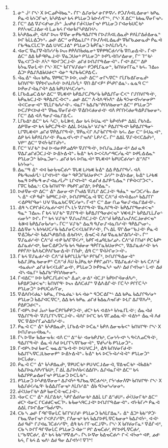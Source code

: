 <ol>
  <li>
    <ol>
      <li>ᓃᓐ ᒎᑦ  ᒋᓴᔅ X ᐅᑕᓄᑮᐋᑲᓇᓐ᙮ ᒌᒥᔅ ᐃᔑᓂᑳᓱ ᓃᒋᑭᐌᓯ᙮  ᑭᑑᔑᐲᐊᒪᐎᓂᓂᒻ ᑲᑭᓇ ᑮᓇᐙ ᑳᔭᑐᒥᓀᒃ, ᑳᓵᑭᐃᓀᒃ ᑲᔦ ᑭᔐᒪᓂᑑ ᑳᐅᔫᓯᒥᓐᒡ, ᒋᓴᔅ X ᐃᑕᔥ ᑳᑲᓇᐌᓂᒥᓀᒃ᙮</li>
      <li>ᒦᑕᔥ ᐃᐃ ᐁᔑᐸᑯᓭᓂᒧᔮᓐ ᒨᔕᑭᑯ ᒋᑰᐹᑌᓂᒥᓀᒃ ᑭᔐᒪᓂᑑ ᒋᐊᓂᑳᑌᑖᑾᒃ ᑭᐱᓵᓀᑕᒧᐎᓂᐙ ᒫᓄ ᑲᔦ ᒋᐊᓂᑳᒋᓵᑭᐃᑎᔦᒃ᙮</li>
      <li>ᑳᓵᑭᐃᓇᑰᒃ, ᐋᐱᒋ ᐅᔕ ᐌᐌᓂ ᓂᑮᑲᑴᐃᔑᒋᑫ ᒋᐅᔑᐲᐊᒪᐎᓇᑰᒃ ᑭᐱᒫᒋᐃᑰᐎᓂᓈᓐ ᐅᒋ ᑳᒫᒪᐎᑑᔭᕽ᙮ ᓅᑯᒻ ᐃᑕᔥ ᓂᑮᐃᓇᒪᒋᐞ ᒋᐅᔑᐲᐊᒪᐎᓇᑰᒃ ᐁᑳᒋᑲᓅᓂᓇᑰᒃ ᑮᓇᐙ ᒋᑲᑴᓈᑕᒫᑕᒣᒃ ᐃᐃ ᑌᐺᑕᒧᐎᓐ ᑭᔐᒪᓂᑑ ᑳᑮᒦᓈᒡ ᐅᐱᒫᑎᓰᒪᐞ᙮</li>
      <li>ᐊᓂᑕ ᐁᓇᒥᐁᐙᑎᓯᓯᒀ ᐅᔕ ᑭᑮᐲᑎᑳᑯᓈᓂᒃ ᐁᑮᑭᑫᑖᑯᓯᓯᒀ ᐁᑎᓄᐎᐙᒡ᙮ ᒦᐗᒃ ᐃᑕᔥ ᐃᐃ ᑳᑮᑴᑭᓇᒧᐙᒡ ᐁᓈᑐᑌᓂᒃ ᑭᔐᒪᓂᑑᓐ ᐅᑭᔐᐙᑎᓯᐎᓂᓂ, ᒦᔥ ᒣᔥᑾᒡ ᐁᓈᐸᒋᑑᐙᒡ ᐱᓵᓐ ᑫᐅᒋᑑᑕᒧᐙᒡ ᓅᒋᑯ ᐅᑎᔑᒋᑫᐎᓂᐙᓐ᙮ ᒦᐗᒃ ᐃᑕᔥ ᐃᑭ ᑳᔮᓇᐌᓂᒫᐙᒡ ᒋᓴᔅ Xᑕᓐ ᑳᒥᒋᐯᔑᑯᓂᒡ ᑭᑑᑭᒫᒥᓈᓂᓐ, ᑳᑎᐯᓂᒥᒥᓇᕽ ᑲᔦ᙮ ᒣᐎᔕ ᐄᑐᒃ ᑮᐃᔑᐲᐃᑳᑌᑯᐸᓐ ᐋᓃᓐ ᑫᔑᑲᒀᑕᑭᐃᑣ᙮</li>
      <li>ᐋᓇᐐᓐ ᐋᔕ ᑲᑭᓇ ᐁᑭᑫᑕᒣᒃ ᐅᐅ, ᔖᑰᒡ ᐃᑕᔥ ᓂᒥᓴᐌᑖᓐ ᒋᒫᒥᑲᐎᒥᓂᓇᑰᒃ ᑳᑎᐯᒋᑫᒡ ᐁᑮᐅᒋᔖᐾᐋᒡ ᐅᐱᒫᑎᓰᒪᐞ ᐌᑎ ᐄᒋᐸᑮᕽ  ᑮᓵᑭᒋᐎᓈᒡ᙮ ᓈᓈᑫ ᑕᔥ ᐅᑮᓂᔑᐙᓈᒋᐋᐞ ᐃᐃ ᑳᑮᑌᐺᔦᑕᓯᓂᒃ᙮</li>
      <li>ᒫᒥᑲᐎᓄᑕᐎᑾᒃ ᐃᑕᔥ ᐁᒐᓬᐊᒃ ᑳᑮᐃᔑᑕᔒᑫᓯᒀ ᑳᑮᐃᔑᒦᓂᑣᐸᓐ ᒋᔑᑎᐯᒋᑫᐙᒡ, ᑳᑮᓇᑲᑕᒧᐙᒡ ᑫᑮᐃᔑᑖᐙᐸᓐ᙮ ᓅᑯᒻ ᐃᑕᔥ ᐲᐙᐱᑴᔮᐲᓐ ᐐᑳ ᑫᐴᓂᐊᔮᓯᓂᓂᑭᓐ ᐋᐸᑕᓂᓂᐗᓐ ᐁᒪᒫᒋᑾᐱᓱᐙᒡ᙮ ᐊᓈᒥᕽ ᑳᐃᔑᑲᔥᑮᑎᐱᑲᓂᓂᒃ ᐃᑕᔥ ᑭᔐᒪᓂᑑᓐ ᐅᑕᔑᑭᐸᐅᑯᐙᓐ ᐁᑲᓇᐌᓂᒥᑯᐙᒡ ᐁᐐᑎᐹᑯᓂᑯᐙᒡ ᐊᐲ ᑭᒋᑎᐹᑯᓂᑫᐎᑮᔑᑲᓂᓂᒃ᙮ ᒦᑕᔥ ᐃᐃ ᐊᐲ ᑫᓂᔑᐗᓈᒋᐃᑣ᙮</li>
      <li>ᒫᒥᑲᐎᒃ ᐃᑕᔥ ᑲᔦ ᔂᑕᒻ, ᑲᒸᕒᐊ, ᐃᓂ ᑲᔦ ᐆᑌᓇᐗᓐ ᑳᑮᐊᔮᑭᓐ ᐃᐃᒫ ᒌᑲᔭᐄ᙮ ᐃᑭᐌᓂᐗᒃ ᑲᔦ ᑳᑮᑕᔒᑫᐙᒡ ᐃᐃᒫ ᐆᑌᓈᑳᕽ ᐯᔑᑾᓐ ᑮᐃᔑᒋᑫᐗᒃ ᑳᑮᐃᔑᒋᑫᓂᒡ ᒪᒋᐁᒐᓬᐊᐞ ᓅᒋᑯ ᐁᑮᐃᔑᒋᑫᐙᒡ, ᐁᑮᓇᐹᒋ ᐱᔑᒀᒋᒋᑫᐙᒡ ᑲᔦ᙮ ᐃᓂ ᑕᔥ ᐆᑌᓇᐗᓐ, ᐃᑭ ᑲᔦ ᑳᑮᐱᒫᑎᓯᐙᒡ ᑮᓇᓇᐊᓵᐗᒃ ᒋᓀᐱᒋ ᒑᑭᓱᑣ᙮ ᒦᔥ ᐃᐃᒫ ᐁᔑᐙᐸᑕᐃᑰᔭᕽ, ᐯᑭᔥ ᐃᑕᔥ ᐁᐊᔮᒀᒥᒥᑰᔭᕽ᙮</li>
      <li>ᒦᑕᔥ ᐯᔑᑾᓐ ᐅᑯ ᐅᐗᓂᑭᑭᓄᐃᑫᒃ ᐁᔑᒋᑫᐙᒡ, ᐅᑎᔑᓇᒧᐎᓂᐙᕽ ᐃᑯ ᓇᑫ ᐁᐃᔑᓅᒋᑯᑑᑕᒧᐙᒡ ᐅᐐᔭᐎᐙᓐ᙮ ᑳᐐᓐ ᑲᔦ ᐅᐸᐹᐱᓯᔅᑫᑕᓰᓈᐙᓐ ᐅᑭᒫᐎᐎᓇᓐ ᑭᔐᒪᓂᑑᓐ ᑳᐅᓇᑑᓂᒡ᙮ ᓅᒋᑯ ᑲᔦ ᐅᑎᓈᐙᐞ ᐁᒐᓬᐊᐞ ᑳᑭᑌᑖᑯᓯᓂᒡ ᐃᔥᐱᒥᕽ ᑳᔭᔮᓂᒡ᙮</li>
      <li>ᐃᓇᔥᑫ ᐐᓐ ᐊᐊ ᑳᓃᑳᓀᑖᑯᓯᒡ ᐁᒐᓬ ᒪᔨᑲᓬ  ᑳᐐᓐ ᐃᐃ ᑮᐃᔑᒋᑫᓰ᙮ ᐊᐲ ᑮᑲᑴᔖᑰᓱᒫᒡ ᒪᒋᐊᔭᐋᓐ ᐋᓃᓐ ᑫᑮᑑᒋᑳᑌᓂᑭᐸᓐ ᒨᓯᓲᓐ ᐅᐐᔭᐎᓂ, ᑳᐐᓐ ᒪᔨᑲᓬ ᑲᓇᑫ ᐅᑮᑲᑴ ᓂᔑᐗᓈᓱᒫᓰᓐ ᒪᒋᐊᔭᐋᓐ ᐊᓅᒋᑯ ᐃᔑᑮᔗᐎᓇᓐ ᒋᑮᐋᐸᒋᑑᐸᓐ᙮ ᒦᐁᑕ ᑳᐃᓈᒡ: ᑕᑲ ᑳᑎᐯᒋᑫᒡ ᑭᑲᑭᒋᓅᒋᐃᒃ, ᐅᑮᐃᓈᓐ᙮</li>
      <li>ᐅᑯᐌᓂᐗᒃ ᐃᑕᔥ ᐐᓐ ᐃᓂᓂᐗᒃ ᒦᓴᑯᐃ ᐁᔑᒪᒋ ᐃᑕᒧᐙᒡ ᑫᑰᓇᓐ ᓀᓯᑐᑕᓯᒀ᙮ ᐃᓂ ᓴ ᐐᓐ ᐸᑮ ᑫᑰᓐ ᑳᑭᑫᑕᒧᐙᒡ, ᐅᑎᔑᑭᑫᑖᓈᐙ ᐁᑕ ᑖᐱᔥᑰ ᐊᔭᐋᐎᔕᐞ ᑳᐃᔑᒥᒋ ᐸᐎᑭᑫᒋᑫᓂᒡ ᑌᐺ ᐁᓈᓈᑲᑕᐌᑕᓯᓂᒃ᙮ ᒦᐗᓐ ᑕᔥ ᐃᓂ ᑎᓄ ᑫᓂᔑᐗᓈᒋᐃᑯᐙᒡ᙮</li>
      <li>ᐐᑫ ᓴ ᑕᑭᒋᑰᐹᓯᓈᑯᓯᐗᒃ! ᒦᓴ ᒪᔮ ᐁᔑᒋᑫᐙᒡ ᐁᓈᐱᒋᑫᐙᒡ ᑳᑮᐃᔑᒋᑫᓂᑯᐸᓀᓐ ᑫᓇᓐ ᒣᐎᔕ᙮ ᒦ ᑲᔦ ᐯᔑᑾᓐ ᐁᔑᒋᑫᐙᒡ ᑳᑮᐃᔑᒋᑫᓂᑯᐸᓀᓐ ᐯᓬᐊᒨᓐ ᑳᑮᐃᔑᒪᒫᔒᓂᒡ ᔔᓂᔮᓐ ᐅᒋ᙮ ᒦᔥ ᑲᔦ ᐯᔑᑾᓐ ᐁᔑᔕᔒᐱᑕᒧᐙᒡ ᑖᐱᔥᑰ ᑳᑮᐃᔑᔕᔒᐱᑕᒧᓂᑯᐸᓀᓐ ᒀᕒᐊ ᑳᑮᐃᔑᓂᑳᓱᓂᒡ᙮ ᒦᑕᔥ ᐯᔑᑾᓐ ᐃᓇᑫ ᑫᔑᓂᔑᐗᓈᑎᓯᐙᒡ ᑫᑮᐃᔑᓭᓂᒡ᙮</li>
      <li>ᐃᐃᐌᓂ ᓴ ᑳᔭᑲᑌᑕᓯᒀ ᑳᐃᔑᓂᑖᐸᐹᒪᑲᒥᑭᓯᐙᒡ, ᒦᓴ ᐃᒫ ᐌᒋᐐᓂᔥᑲᒧᐙᒡ ᑮᓇᐙ ᐁᐐᑑᑳᓱᐙᒡ ᑳᐃᔑᓵᑭᐃᑏᐎ ᐐᑾᑎᔦᒃ, ᐐᓀᑕᐙ ᐱᑯ ᐁᓈᓈᑲᒋᐃᑎᓱᐙᒡ᙮ ᒦᔥ ᐁᔑᓈᑯᓯᐙᒡ ᑖᐱᔥᑰ ᐗᑶ ᑳᐱᒥᐌᐹᓯᕽ, ᑳᑭᒥᐗᓄᑫᒪᑲᓯᓄᒃ᙮ ᑖᐱᔥᑰ ᒥᑎᑯᕽ ᑮᑕᒀᑭᒃ ᐃᔑᓈᑯᓯᐗᒃ, ᑳᓂᑖᐎᑭᑑᓯᒀ ᑲᔦ ᑫᑰᓂᓂ ᑫᑮᒦᒋᓈᑳᑌᓂᑭᐸᓐ, ᐁᐃᔑᓈᑯᓯᐙᒡ ᑲᔦ ᑭᑭᒌᐱᒃ ᑳᐱᑾᑕᑮᐱᒋᑲᓂᐎᐙᒡ ᒥᑎᑰᒃ, ᐐᑫ ᑕᔥ ᐁᐋᔩᒋᓂᐳᐙᒡ᙮</li>
      <li>ᒦ ᑲᔦ ᐁᔑᓈᑯᓯᐙᒡ ᑖᐱᔥᑰ ᑳᑭᒋᒪᒫᑳᔥᑳᒃ ᑭᒋᑲᒦᕽ, ᐅᑎᔑᒋᑫᐎᓂᐙᓐ ᑳᐃᔑᒨᑭᓈᑾᓂᓂᑭᓐ ᑖᐱᔥᑰ ᐲᑌ ᑳᒨᑭᓈᑾᒃ ᑮᑭᒋᓅᑎᕽ᙮ ᐁᐃᔑᓈᑯᓯᐙᒡ ᑲᔦ ᑖᐱᔥᑰ ᐗᓇᑯᔕᒃ ᓅᒋᑯ ᑳᐸᐹᒪᑰᒋᓄᐙᒡ, ᑭᔐᒪᓂᑑ ᐅᑮᐅᓇᓵᐞ ᓀᐱᒡ ᐃᑯ ᒋᐊᔮᓂᒡ ᒫᐗᒡ ᐃᑯ ᐙᓴ ᐊᓈᒥᕽ ᑳᐃᔑᑲᔥᑮᑎᐱᑲᓂᓂᒃ᙮</li>
      <li>ᒦᐗᐃᑕᔥ ᐅᐅ ᑳᑮᑕᔑᒫᑯᐸᓀᓐ ᐄᓄᒃ, ᓃᐎᕽ ᐋᑕᒧᕽ  ᑳᑮᐅᒋᐋᓂᑰᐱᓱᒡ, ᑳᑮᐃᑭᑐᑯᐸᓀᓐ: ᑳᑎᐯᒋᑫᒡ ᐅᔕ ᐐᐱᑕᑯᔑᓐ ᐁᐐᐱᐐᒌᐙᒡ ᒥᑖᔂᒃ ᑭᒋᒥᑖᔂᒃ ᑭᔐᒪᓂᑑᓐ ᐅᑭᑌᑖᑯᓰᒥᓂ,</li>
      <li>ᐁᐐᐱᑎᐹᑯᓈᒡ ᑲᑭᓇ, ᒋᐅᓈᑯᓈᒡ ᑲᔦ ᐋᓃᓐ ᑫᑑᑕᐎᒥᓐᒡ ᐃᐃ ᑲᑭᓇ ᑳᐃᔑᒋᑫᓯᓂᒃ ᑭᔐᒪᓂᑑ ᑳᐃᔑᐊᑕᐌᑕᕽ, ᐃᐃ ᑲᔦ ᑲᑭᓇ ᓅᒋᑯ ᑳᐃᓈᐱᓀᒥᑯᒡ ᐅᒪᒋ ᐃᔑᐌᐱᓰᐞ, ᑮᐃᑭᑐᑯᐸᓐ᙮</li>
      <li>ᒦᐗᑭᓴ ᐅᑯ ᒨᔕᒃ ᑳᓂᑖᑭᒋᑳᑮᑭᑐᐙᒡ, ᑯᑕᒃ ᑲᔦ ᐊᐎᔭᐞ ᑳᔭᓈᒥᒫᐙᒡ; ᐐᓇᐙᑯ ᐁᐃᔑᒋᑫᐙᒡ ᐁᔑᒪᒋᒥᓴᐌᑕᒧᐙᒡ᙮ ᐋᐱᒋ ᐅᒋᑕ ᑲᔦ ᐁᒥᓄᐃᓈᐙᒡ ᐊᐎᔭᐞ ᐐᓇᐙ ᐱᑯ ᐁᑕ ᐁᐐᐅᒋᒥᓄᓭᐃᑎᓱᐙᒡ᙮</li>
      <li>ᑮᓇᐙ ᑕᔥ ᐐᓐ ᑳᓵᑭᐃᓇᑰᒃ, ᒫᒥᑲᐎᐙᒃ ᐅᑖᓈᕽ ᑳᑮᐱ ᐃᓂᓀᒀᐸᓐ ᑳᑎᐯᒋᑫᒡ ᒋᓴᔅ X ᐅᑎᔑᓂᔕᐙᑲᓇᐞ᙮</li>
      <li>ᒦᓴ ᐅᐌᓂ ᑳᐃᓂᓀᒀ: ᐊᐲ ᑕᔥ ᐃᔥᒀᒡ ᐊᓂᑲᑮᔑᑲᒃ, ᑕᓂᔭᔮᐗᒃ ᓴ ᑫᐹᐱᓄᑖᑫᐙᒡ, ᑫᐃᔑᒋᑫᐙᒡ ᐐᓇᐙ ᐱᑯ ᐅᒪᒋᒥᓴᐌᒋᑲᓂᐙᓐ, ᐁᑯᓵᓯᒀ ᑭᔐᒪᓂᑑᓐ᙮</li>
      <li>ᒦᐗᑭᓴ ᐅᑯ ᑳᓂᑖ ᓀᓈᐎᔥᑲᐙᐙᒡ ᐅᑌᐺᑕᒨᐞ, ᐐᑫ ᑳᑎᐯᓂᒥᑯᐙᒡ ᑳᐃᔑᒥᓴᐌᑕᒧᒪᑲᓂᓂᑭᓐ ᐅᐐᔭᐎᐙᓐ᙮ ᑳᐐᓐ ᑲᔦ ᐅᑕᔮᐙᓯᐙᐙᓐ ᑭᔐᒪᓂᑑᓐ ᐅᑕᒑᑯᓂ᙮</li>
      <li>ᑮᓇᐙ ᑕᔥ ᐐᓐ ᑳᓵᑭᐃᓇᑰᒃ, ᐁᑭᑌᑖᑾᒃ ᑭᑌᐺᑕᒧᐎᓂᐙ, ᐁᐃᓀᑖᑾᒃ ᐙᑳᐃᑲᓐ ᑳᐃᔑᐅᓈᐱᑭᓯᒋᑳᑌᒃ, ᒦ ᐃᒫ ᐃᔑᐅᐱᑳᐸᐎᐃᑎᒃ᙮ ᐃᔑᐊᓇᒥᐋᒃ ᐃᑕᔥ ᑲᔦ ᑳᐃᔑᑭᑭᓄᐎᓂᒥᓀᒃ ᑭᔐᒪᓂᑑ ᐅᑕᒑᑾᓐ᙮</li>
      <li>ᑭᔐᒪᓂᑑ ᐅᓵᑭᐃᐌᓂᓂᕽ ᐃᔑᐊᔮᒃ ᑫᔑᑲᓇᐌᑖᑯᓯᔦᒃ, ᒋᔮᔅᑯᓂᐲᐁᒃ ᑳᑎᐯᒋᑫᒡ ᒋᓴᔅ X ᑳᐃᔑᑰᐹᓯᓈᑫᒡ ᑳᐐᐃᔑᒦᓂᓀᒃ ᐱᒫᑎᓯᐎᓐ ᐐᑳ ᑫᐴᓂᓭᓯᓂᓂᒃ᙮</li>
      <li>ᑰᐹᑌᓂᒥᑾᒃ ᐃᑭ ᑳᓂᑖᐋᓉᑕᒧᐙᒡ᙮</li>
      <li>ᐋᓂᑕ ᑕᔥ ᐐᓐ ᐱᒫᒋᐃᑾᒃ, ᓵᑭᒋᐐᑯᐱᓂᑾᒃ ᐃᐃᒫ ᒪᒋ ᐃᔥᑯᑌᕽ᙮ ᑰᐹᑌᓂᒥᑾᒃ ᐃᑕᔥ ᑯᑕᒃ ᐋᓂᑕ ᒋᑕᑯᑯᑖᓀᑕᒣᒃ᙮ ᑲᒀᓂᓴᑫᑕᒧᐙᒃ ᐅᑎᔑᒋᑫᐎᓂᐙᓐ᙮ ᐊᔮᒀᒥᓯᒃ ᑮᓇᐙ ᐃᐃᒫ ᒋᐅᒋᐐᓂᔥᑳᑰᓯᐌᒃ᙮</li>
      <li>ᑕᑲ ᓴ ᓅᑯᒻ ᒦᑴᒋᐌᓂᒫᑖ ᑳᒥᒋᐯᔑᑯᒡ ᑭᔐᒪᓂᑑ ᑳᐱᒫᒋᐃᓇᕽ᙮ ᐐᓐ ᐄᑐᒃ ᑳᑲᔥᑭᑑᒡ ᒋᑲᓇᐌᓂᒥᓀᒃ ᒋᐸᑭᔑᓯᐌᒃ, ᒋᐲᓂᓀᒃ ᑲᔦ ᑳᐃᔑᐅᑭᒫᐌᑖᑾᓂᓂᒃ ᑳᐃᔑᐊᔮᒡ, ᐊᐙᒡ ᐃᑯ ᑫᑰᓐ ᒋᔑᐊᓈᒣᑖᑯᓯᓯᐌᒃ, ᐐᑫ ᑲᔦ ᒋᒥᓉᑕᒧᐌᒃ᙮ ᒋᓴᔅ X ᑳᑎᐯᓂᒥᓇᕽ ᐁᐐᒌᐗᕽ, ᑕᑲ ᓴ ᐅᒋᒦᑴᒋᐌᓂᒫᑖ ᑭᔐᒪᓂᑑ ᐋᓃᔥ ᑭᒋ ᐃᓀᑖᑯᓯ, ᑭᒋᐅᑭᒫᐌᑖᑯᓯ, ᒪᔥᑲᐌᑖᑯᓯ, ᐐᓐ ᑲᔦ ᑳᑲᔥᑭᐁᐎᓯᒡ᙮ ᒦᓴ ᐅᐌᓂ ᑳᐃᓀᑖᑯᓯᒡ ᒋᑆ ᐊᔮᓂᒃ ᐊᑭ, ᓅᑯᒻ ᑲᔦ, ᒦ ᑲᔦ ᐃ ᓀᐱᒡ ᐃᑯ ᑫᓂ ᐃᔑᐊᔮᒡ! ᐁᒣᓐ!</li>
    </ol>
  </li>
</ol>